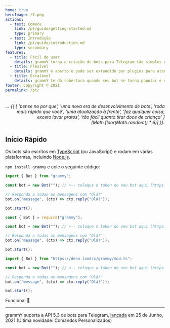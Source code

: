 ```yaml
---
home: true
heroImage: /Y.png
actions:
  - text: Comece 
    link: /pt/guide/getting-started.md
    type: primary
  - text: Introdução 
    link: /pt/guide/introduction.md
    type: secondary
features:
  - title: Fácil de usar 
    details: grammY torna a criação de bots para Telegram tão simples que você já sabe como fazer.
  - title: Flexível
    details: grammY é aberto e pode ser extendido por plugins para atender exatamente às suas necessidades.
  - title: Escalável
    details: grammY te dá cobertura quando seu bot se torna popular e o tráfico aumenta.
footer: Copyright © 2021
permalink: /pt/
---
```


<h6 align="right">… {{ [
  'pense no por que',
  'uma nova era de desenvolvimento de bots',
  'roda mais rápido que você',
  'uma atualização à frente',
  'faz qualquer coisa, exceto lavar pratos',
  'tão fácil quanto tirar doce de criança'
][Math.floor(Math.random() * 6)] }}.</h6>

## Início Rápido

Os bots são escritos em [TypeScript](https://www.typescriptlang.org) (ou JavaScript) e rodam em várias plataformas, incluindo [Node.js](https://nodejs.org).

`npm install grammy` e cole o seguinte código:

<CodeGroup>
  <CodeGroupItem title="TS" active>

```ts
import { Bot } from "grammy";

const bot = new Bot(""); // <-- coloque o token do seu bot aqui (https://t.me/BotFather)

// Responda a todas as mensagens com "Olá!"
bot.on("message", (ctx) => ctx.reply("Olá!"));

bot.start();
```

</CodeGroupItem>
 <CodeGroupItem title="JS">

```ts
const { Bot } = require("grammy");

const bot = new Bot(""); // <-- coloque o token do seu bot aqui (https://t.me/BotFather)

// Responda a todas as mensagens com "Olá!"
bot.on("message", (ctx) => ctx.reply("Olá!"));

bot.start();
```

</CodeGroupItem>
 <CodeGroupItem title="Deno">

```ts
import { Bot } from "https://deno.land/x/grammy/mod.ts";

const bot = new Bot(""); // <-- coloque o token do seu bot aqui (https://t.me/BotFather)

// Responda a todas as mensagens com "Olá!"
bot.on("message", (ctx) => ctx.reply("Olá!"));

bot.start();
```

</CodeGroupItem>
</CodeGroup>

Funciona! :tada:

---

grammY suporta a API 5.3 de bots para Telegram, [lançada](https://core.telegram.org/bots/api#june-25-2021) em 25 de Junho, 2021
(Última novidade: Comandos Personalizados)
